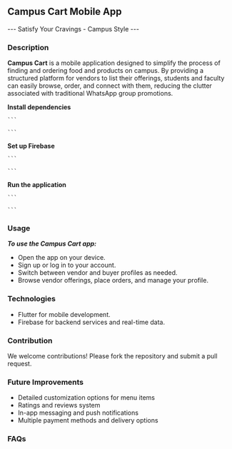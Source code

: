## Campus Cart Mobile App

   --- Satisfy Your Cravings - Campus Style ---


### Description
**Campus Cart** is a mobile application designed to simplify the process of finding and ordering food and products on campus. By providing a structured platform for vendors to list their offerings, students and faculty can easily browse, order, and connect with them, reducing the clutter associated with traditional WhatsApp group promotions.

**Install dependencies**

    ```

    ```

**Set up Firebase**

    ```

    ```
**Run the application**

    ```

    ```
   
### Usage
***To use the Campus Cart app:***
   - Open the app on your device.
   - Sign up or log in to your account.
   - Switch between vendor and buyer profiles as needed.
   - Browse vendor offerings, place orders, and manage your profile.


### Technologies

- Flutter for mobile development.
- Firebase for backend services and real-time data.

### Contribution

We welcome contributions! Please fork the repository and submit a pull request.

### Future Improvements

   - Detailed customization options for menu items
   - Ratings and reviews system
   - In-app messaging and push notifications
   - Multiple payment methods and delivery options

### FAQs

